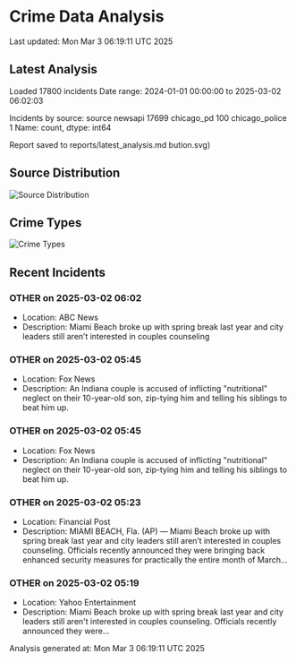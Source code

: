 # Crime Data Analysis
Last updated: Mon Mar  3 06:19:11 UTC 2025

## Latest Analysis

Loaded 17800 incidents
Date range: 2024-01-01 00:00:00 to 2025-03-02 06:02:03

Incidents by source:
source
newsapi           17699
chicago_pd          100
chicago_police        1
Name: count, dtype: int64

Report saved to reports/latest_analysis.md
bution.svg)

## Source Distribution
![Source Distribution](images/source_distribution.svg)

## Crime Types
![Crime Types](images/crime_types.svg)

## Recent Incidents

### OTHER on 2025-03-02 06:02
- Location: ABC News
- Description: Miami Beach broke up with spring break last year and city leaders still aren’t interested in couples counseling


### OTHER on 2025-03-02 05:45
- Location: Fox News
- Description: An Indiana couple is accused of inflicting "nutritional" neglect on their 10-year-old son, zip-tying him and telling his siblings to beat him up.


### OTHER on 2025-03-02 05:45
- Location: Fox News
- Description: An Indiana couple is accused of inflicting "nutritional" neglect on their 10-year-old son, zip-tying him and telling his siblings to beat him up.


### OTHER on 2025-03-02 05:23
- Location: Financial Post
- Description: MIAMI BEACH, Fla. (AP) — Miami Beach broke up with spring break last year and city leaders still aren’t interested in couples counseling. Officials recently announced they were bringing back enhanced security measures for practically the entire month of March…


### OTHER on 2025-03-02 05:19
- Location: Yahoo Entertainment
- Description: Miami Beach broke up with spring break last year and city leaders still aren't interested in couples counseling.  Officials recently announced they were...

Analysis generated at: Mon Mar  3 06:19:11 UTC 2025
